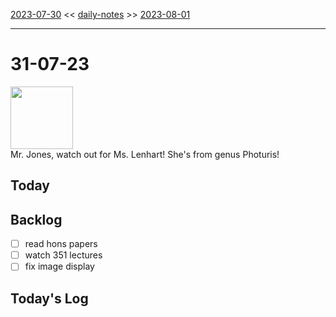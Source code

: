 [2023-07-30](daily_notes/2023-07-30) << [daily-notes](notes/daily-notes.md) >> [2023-08-01](daily_notes/2023-08-01)

---
# 31-07-23
<img src='https://imgs.xkcd.com/comics/daytime_firefly.png' height=100>
<br>Mr. Jones, watch out for Ms. Lenhart! She's from genus Photuris!

## Today


## Backlog
- [ ] read hons papers
- [ ] watch 351 lectures
- [ ] fix image display

## Today's Log
